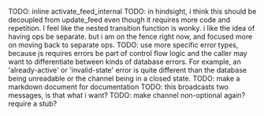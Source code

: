 TODO: inline activate_feed_internal
TODO: in hindsight, i think this should be decoupled from update_feed even
though it requires more code and repetition. I feel like the nested
transition function is wonky. i like the idea of having ops be separate. but
i am on the fence right now, and focused more on moving back to separate ops.
TODO: use more specific error types, because js requires errors be part of
control flow logic and the caller may want to differentiate between kinds of
database errors. For example, an 'already-active' or 'invalid-state' error
is quite different than the database being unreadable or the channel being
in a closed state.
TODO: make a markdown document for documentation
TODO: this broadcasts two messages, is that what i want?
TODO: make channel non-optional again? require a stub?
